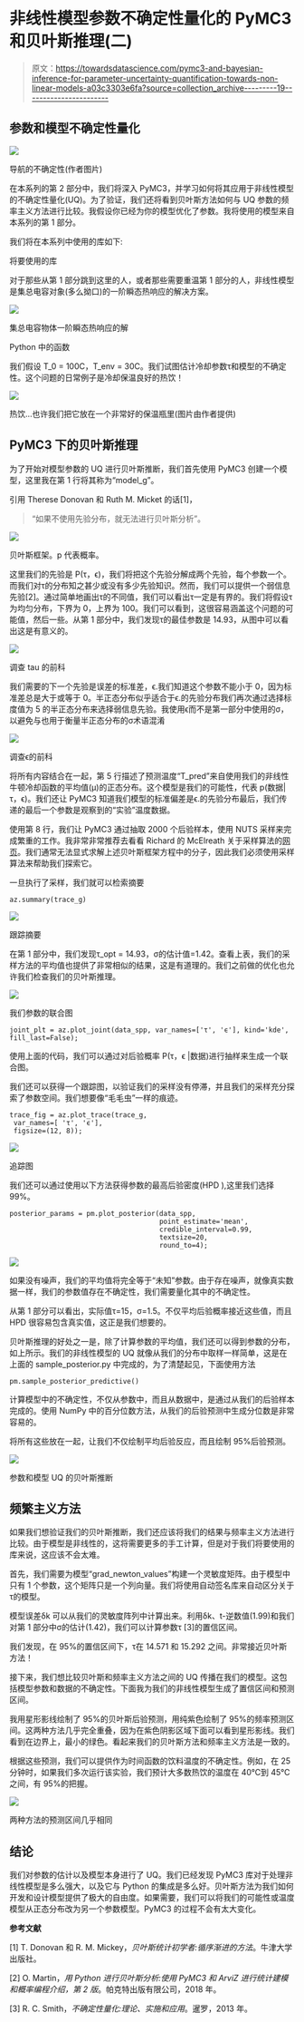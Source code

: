 # 非线性模型参数不确定性量化的 PyMC3 和贝叶斯推理(二)

> 原文：<https://towardsdatascience.com/pymc3-and-bayesian-inference-for-parameter-uncertainty-quantification-towards-non-linear-models-a03c3303e6fa?source=collection_archive---------19----------------------->

## 参数和模型不确定性量化

![](img/cb7e02c6c2ca518f788a68d736aafe75.png)

导航的不确定性(作者图片)

在本系列的第 2 部分中，我们将深入 PyMC3，并学习如何将其应用于非线性模型的不确定性量化(UQ)。为了验证，我们还将看到贝叶斯方法如何与 UQ 参数的频率主义方法进行比较。我假设你已经为你的模型优化了参数。我将使用的模型来自本系列的第 1 部分。

我们将在本系列中使用的库如下:

将要使用的库

对于那些从第 1 部分跳到这里的人，或者那些需要重温第 1 部分的人，非线性模型是集总电容对象(多么拗口)的一阶瞬态热响应的解决方案。

![](img/90bdad935e4e058b1012d808c1e768b9.png)

集总电容物体一阶瞬态热响应的解

Python 中的函数

我们假设 T_0 = 100C，T_env = 30C。我们试图估计冷却参数τ和模型的不确定性。这个问题的日常例子是冷却保温良好的热饮！

![](img/b33072077b839788ad70bbc73d16bed3.png)

热饮…也许我们把它放在一个非常好的保温瓶里(图片由作者提供)

## PyMC3 下的贝叶斯推理

为了开始对模型参数的 UQ 进行贝叶斯推断，我们首先使用 PyMC3 创建一个模型，这里我在第 1 行将其称为“model_g”。

引用 Therese Donovan 和 Ruth M. Micket 的话[1]，

> “如果不使用先验分布，就无法进行贝叶斯分析”。

![](img/cafc73a18bb0ae4e2ae9e5c9936e0d4e.png)

贝叶斯框架。p 代表概率。

这里我们的先验是 P(τ，ϵ)，我们将把这个先验分解成两个先验，每个参数一个。而我们对τ的分布知之甚少或没有多少先验知识。然而，我们可以提供一个弱信息先验[2]。通过简单地画出τ的不同值，我们可以看出τ一定是有界的。我们将假设τ为均匀分布，下界为 0，上界为 100。我们可以看到，这很容易涵盖这个问题的可能值，然后一些。从第 1 部分中，我们发现τ的最佳参数是 14.93，从图中可以看出这是有意义的。

![](img/d394d07a93fb064a5e4e4ff518ad722c.png)

调查 tau 的前科

我们需要的下一个先验是误差的标准差，ϵ.我们知道这个参数不能小于 0，因为标准差总是大于或等于 0。半正态分布似乎适合于ϵ.的先验分布我们再次通过选择标度值为 5 的半正态分布来选择弱信息先验。我使用ϵ而不是第一部分中使用的σ，以避免与也用于衡量半正态分布的σ术语混淆

![](img/cfc1e3358d9a0d748689e25d894b2df5.png)

调查ϵ的前科

将所有内容结合在一起，第 5 行描述了预测温度“T_pred”来自使用我们的非线性牛顿冷却函数的平均值(μ)的正态分布。这个模型是我们的可能性，代表 p(数据| τ，ϵ)。我们还让 PyMC3 知道我们模型的标准偏差是ϵ.的先验分布最后，我们传递的最后一个参数是观察到的“实验”温度数据。

使用第 8 行，我们让 PyMC3 通过抽取 2000 个后验样本，使用 NUTS 采样来完成繁重的工作。我非常非常推荐去看看 Richard 的 McElreath 关于采样算法的[网页](https://elevanth.org/blog/2017/11/28/build-a-better-markov-chain/)。我们通常无法显式求解上述贝叶斯框架方程中的分子，因此我们必须使用采样算法来帮助我们探索它。

一旦执行了采样，我们就可以检索摘要

```
az.summary(trace_g)
```

![](img/4fbb6c0e08ad3bad2743556aadd19883.png)

跟踪摘要

在第 1 部分中，我们发现τ_opt = 14.93，σ的估计值=1.42。查看上表，我们的采样方法的平均值也提供了非常相似的结果，这是有道理的。我们之前做的优化也允许我们检查我们的贝叶斯推理。

![](img/5d6f88a2cb4aa3e3f1c2999f94105707.png)

我们参数的联合图

```
joint_plt = az.plot_joint(data_spp, var_names=['τ', 'ϵ'], kind='kde', fill_last=False);
```

使用上面的代码，我们可以通过对后验概率 P(τ，ϵ |数据)进行抽样来生成一个联合图。

我们还可以获得一个跟踪图，以验证我们的采样没有停滞，并且我们的采样充分探索了参数空间。我们想要像“毛毛虫”一样的痕迹。

```
trace_fig = az.plot_trace(trace_g,
 var_names=[ 'τ', 'ϵ'],
 figsize=(12, 8));
```

![](img/3881951e050201e2fee6af682a2ab007.png)

追踪图

我们还可以通过使用以下方法获得参数的最高后验密度(HPD ),这里我们选择 99%。

```
posterior_params = pm.plot_posterior(data_spp,
                                     point_estimate='mean',
                                     credible_interval=0.99,
                                     textsize=20,
                                     round_to=4);
```

![](img/22ea8885a94542490dc452976d539e68.png)

如果没有噪声，我们的平均值将完全等于“未知”参数。由于存在噪声，就像真实数据一样，我们的参数值存在不确定性，我们需要量化其中的不确定性。

从第 1 部分可以看出，实际值τ=15，σ=1.5。不仅平均后验概率接近这些值，而且 HPD 很容易包含真实值，这正是我们想要的。

贝叶斯推理的好处之一是，除了计算参数的平均值，我们还可以得到参数的分布，如上所示。我们的非线性模型的 UQ 就像从我们的分布中取样一样简单，这是在上面的 sample_posterior.py 中完成的，为了清楚起见，下面使用方法

```
pm.sample_posterior_predictive()
```

计算模型中的不确定性，不仅从参数中，而且从数据中，是通过从我们的后验样本完成的。使用 NumPy 中的百分位数方法，从我们的后验预测中生成分位数是非常容易的。

将所有这些放在一起，让我们不仅绘制平均后验反应，而且绘制 95%后验预测。

![](img/f4914328c244a0e0ce47d750eba3bb5d.png)

参数和模型 UQ 的贝叶斯推断

## 频繁主义方法

如果我们想验证我们的贝叶斯推断，我们还应该将我们的结果与频率主义方法进行比较。由于模型是非线性的，这将需要更多的手工计算，但是对于我们将要使用的库来说，这应该不会太难。

首先，我们需要为模型“grad_newton_values”构建一个灵敏度矩阵。由于模型中只有 1 个参数，这个矩阵只是一个列向量。我们将使用自动签名库来自动区分关于τ的模型。

模型误差δk 可以从我们的灵敏度阵列中计算出来。利用δk、t-逆数值(1.99)和我们对第 1 部分中σ的估计(1.42)，我们可以计算参数τ [3]的置信区间。

我们发现，在 95%的置信区间下，τ在 14.571 和 15.292 之间。非常接近贝叶斯方法！

接下来，我们想比较贝叶斯和频率主义方法之间的 UQ 传播在我们的模型。这包括模型参数和数据的不确定性。下面我为我们的非线性模型生成了置信区间和预测区间。

我用星形影线绘制了 95%的贝叶斯后验预测，用纯紫色绘制了 95%的频率预测区间。这两种方法几乎完全重叠，因为在紫色阴影区域下面可以看到星形影线。我们看到在边界上，最小的绿色。看起来我们的贝叶斯方法和频率主义方法是一致的。

根据这些预测，我们可以提供作为时间函数的饮料温度的不确定性。例如，在 25 分钟时，如果我们多次运行该实验，我们预计大多数热饮的温度在 40℃到 45℃之间，有 95%的把握。

![](img/b12cc23358173dc0a6ec7260e625cf7f.png)

两种方法的预测区间几乎相同

## 结论

我们对参数的估计以及模型本身进行了 UQ。我们已经发现 PyMC3 库对于处理非线性模型是多么强大，以及它与 Python 的集成是多么好。贝叶斯方法为我们如何开发和设计模型提供了极大的自由度。如果需要，我们可以将我们的可能性或温度模型从正态分布改为另一个参数模型。PyMC3 的过程不会有太大变化。

**参考文献**

[1] T. Donovan 和 R. M. Mickey，*贝叶斯统计初学者:循序渐进的方法*。牛津大学出版社。

[2] O. Martin，*用 Python 进行贝叶斯分析:使用 PyMC3 和 ArviZ 进行统计建模和概率编程介绍，第 2 版*。帕克特出版有限公司，2018 年。

[3] R. C. Smith，*不确定性量化:理论、实施和应用*。暹罗，2013 年。